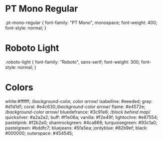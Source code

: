 # PT Mono Regular
.pt-mono-regular {
font-family: "PT Mono", monospace;
font-weight: 400;
font-style: normal;
}

# Roboto Light
.roboto-light {
font-family: "Roboto", sans-serif;
font-weight: 300;
font-style: normal;
}

# Colors
white:#ffffff; /*background-color, color arrow*/
isabelline: #eeeded;
gray: #d1d1d1;
coral: #e4c630;/*background-color arrow*/
flame: #e4572e; /*background-color arrow*/
bluedefrance: #3c91e6; /*block behind map*/
quicksilver: #a2a2a2;
buff: #f1e06a;
vanilla: #f2e49f;
lightochre: #e87554;
pastelpink: #f2b2a0;
shamrockgreen: #4ca866;
turquoisegreen: #93c1a0;
pastelgreen: #bddfc7;
bluejeans: #5fa5ea;
jordyblue: #82b9ef;
black: #000000;
outerspace: #454545;